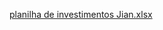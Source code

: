 [planilha de investimentos Jian.xlsx](https://github.com/user-attachments/files/20821606/planilha.de.investimentos.Jian.xlsx)
